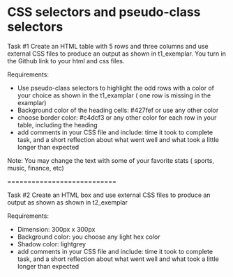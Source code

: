 # CSS selectors and pseudo-class selectors

Task #1
Create an HTML table with 5 rows and three columns and use external CSS files to produce an output as shown in t1_exemplar. You turn in the Github link to your html and css files.

Requirements: 
  - Use pseudo-class selectors to highlight the odd rows with a color of your choice as shown in the t1_examplar ( one row is missing in the examplar)
  - Background color of the heading cells: #427fef or use any other color
  - choose border color: #c4dcf3 or any other color for each row in your table, including the heading
  - add comments in your CSS file and include: time it took to complete task, and a short reflection about what went well and what took a little longer than expected
 
 Note: You may change the text with some of your favorite stats ( sports, music, finance, etc) 
  
===========================

Task #2 
Create an HTML box and use external CSS files to produce an output as shown  as shown in t2_exemplar

Requirements:
  - Dimension: 300px x 300px
  - Background color: you choose any light hex color
  - Shadow color: lightgrey
  - add comments in your CSS file and include: time it took to complete task, and a short reflection about what went well and what took a little longer than expected

